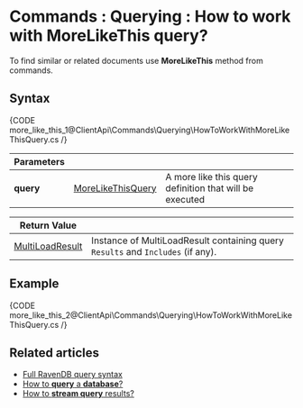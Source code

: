 # Commands : Querying : How to work with MoreLikeThis query?

To find similar or related documents use **MoreLikeThis** method from commands.

## Syntax

{CODE more_like_this_1@ClientApi\Commands\Querying\HowToWorkWithMoreLikeThisQuery.cs /}

| Parameters | | |
| ------------- | ------------- | ----- |
| **query** | [MoreLikeThisQuery]() | A more like this query definition that will be executed |

| Return Value | |
| ------------- | ----- |
| [MultiLoadResult]() | Instance of MultiLoadResult containing query `Results` and `Includes` (if any). |

## Example

{CODE more_like_this_2@ClientApi\Commands\Querying\HowToWorkWithMoreLikeThisQuery.cs /}

## Related articles

- [Full RavenDB query syntax](../../../Indexes/full-query-syntax)   
- [How to **query** a **database**?](../../../client-api/commands/querying/how-to-query-a-database)   
- [How to **stream query** results?](../../../client-api/commands/querying/how-to-stream-query-results)   